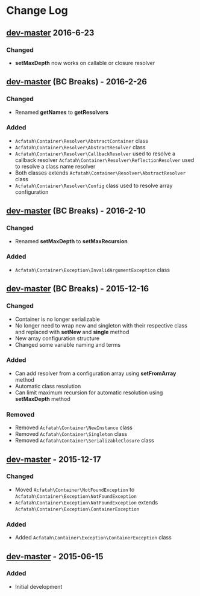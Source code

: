 Change Log
==========

[dev-master] 2016-6-23
----------------------

### Changed
- **setMaxDepth** now works on callable or closure resolver

[dev-master] (BC Breaks) - 2016-2-26
------------------------------------

### Changed
- Renamed **getNames** to **getResolvers**

### Added
- `Acfatah\Container\Resolver\AbstractContainer` class
- `Acfatah\Container\Resolver\AbstractResolver` class
- `Acfatah\Container\Resolver\CallbackResolver` used to resolve a callback
  resolver
  `Acfatah\Container\Resolver\ReflectionResolver` used to resolve a class name
  resolver
- Both classes extends `Acfatah\Container\Resolver\AbstractResolver` class
- `Acfatah\Container\Resolver\Config` class used to resolve array configuration

[dev-master] (BC Breaks) - 2016-2-10
------------------------------------

### Changed
- Renamed **setMaxDepth** to **setMaxRecursion**

### Added
- `Acfatah\Container\Exception\InvalidArgumentException` class

[dev-master] (BC Breaks) - 2015-12-16
-------------------------------------

### Changed
- Container is no longer serializable
- No longer need to wrap new and singleton with their respective class and
  replaced with **setNew** and **single** method
- New array configuration structure
- Changed some variable naming and terms

### Added
- Can add resolver from a configuration array using **setFromArray** method
- Automatic class resolution
- Can limit maximum recursion for automatic resolution using **setMaxDepth**
  method

### Removed
- Removed `Acfatah\Container\NewInstance` class
- Removed `Acfatah\Container\Singleton` class
- Removed `Acfatah\Container\SerializableClosure` class

[dev-master] - 2015-12-17
-------------------------

### Changed
- Moved `Acfatah\Container\NotFoundException` to
  `Acfatah\Container\Exception\NotFoundException`
- `Acfatah\Container\Exception\NotFoundException` extends
  `Acfatah\Container\Exception\ContainerException`

### Added
* Added `Acfatah\Container\Exception\ContainerException` class

[dev-master] - 2015-06-15
-------------------------

### Added
- Initial development

[dev-master]: https://github.com/acfatah/container
